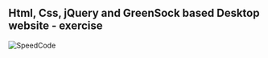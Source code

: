 Html, Css, jQuery and GreenSock based Desktop website - exercise
---

![SpeedCode](https://github.com/r4nd3l/SpeedCode/blob/master/img/sample.gif)
